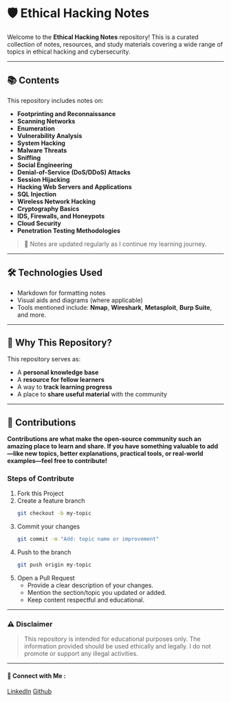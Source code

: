 # 🛡️ Ethical Hacking Notes

Welcome to the **Ethical Hacking Notes** repository! This is a curated collection of notes, resources, and study materials covering a wide range of topics in ethical hacking and cybersecurity.

---

## 📚 Contents

This repository includes notes on:

- **Footprinting and Reconnaissance**
- **Scanning Networks**
- **Enumeration**
- **Vulnerability Analysis**
- **System Hacking**
- **Malware Threats**
- **Sniffing**
- **Social Engineering**
- **Denial-of-Service (DoS/DDoS) Attacks**
- **Session Hijacking**
- **Hacking Web Servers and Applications**
- **SQL Injection**
- **Wireless Network Hacking**
- **Cryptography Basics**
- **IDS, Firewalls, and Honeypots**
- **Cloud Security**
- **Penetration Testing Methodologies**

> 📌 Notes are updated regularly as I continue my learning journey.

---

## 🛠️ Technologies Used

- Markdown for formatting notes  
- Visual aids and diagrams (where applicable)  
- Tools mentioned include: **Nmap**, **Wireshark**, **Metasploit**, **Burp Suite**, and more.

---

## 🧠 Why This Repository?

This repository serves as:

- A **personal knowledge base**  
- A **resource for fellow learners**  
- A way to **track learning progress**  
- A place to **share useful material** with the community

---


## 🤝 Contributions

<b>Contributions are what make the open-source community such an amazing place to learn and share. If you have something valuable to add—like new topics, better explanations, practical tools, or real-world examples—feel free to contribute!</b>

### Steps of Contribute 
1. Fork this Project
2. Create a feature branch
   ```bash 
   git checkout -b my-topic
    ```
3. Commit your changes
    ```bash
    git commit -m "Add: topic name or improvement"
    ```
4. Push to the branch
    ```bash
    git push origin my-topic
    ```
5. Open a Pull Request
    - Provide a clear description of your changes.
    - Mention the section/topic you updated or added.
    - Keep content respectful and educational.

---

### ⚠️ Disclaimer
> This repository is intended for educational purposes only. The information provided should be used ethically and legally. I do not promote or support any illegal activities.

---

#### 🔗 Connect with Me :
[LinkedIn](https://www.linkedin.com/in/neelvaria/)
[Github](https://github.com/neelvaria)